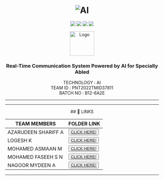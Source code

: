 <br>
<div align="center">
<h1 align="fill" >
<img src="https://i.ibb.co/FbWKjFJ/Screenshot-20221121-064214.png" alt="AI"> 
</h1>


[![](https://img.shields.io/github/contributors/IBM-EPBL/IBM-Project-52148-1660989971)](https://github.com/IBM-EPBL/IBM-Project-52148-1660989971/graphs/contributors)
[![](https://img.shields.io/github/forks/IBM-EPBL/IBM-Project-52148-1660989971)](https://github.com/IBM-EPBL/IBM-Project-1392-1658386621/network/members)
[![](https://img.shields.io/github/stars/IBM-EPBL/IBM-Project-52148-1660989971)](https://github.com/IBM-EPBL/IBM-Project-52148-1660989971/stargazers)
[![](https://img.shields.io/github/issues/IBM-EPBL/IBM-Project-52148-1660989971)](https://github.com/IBM-EPBL/IBM-Project-52148-1660989971/issues)
<br /> 

<!-- PROJECT LOGO -->

<p align="center">
  <a href="https://github.com/IBM-EPBL/IBM-Project-52148-1660989971">
    <img src="https://img.freepik.com/premium-vector/artificial-intelligence-concept-circuit-board-background-with-ai-logo-illustration_257312-1368.jpg?w=2000" alt="Logo" width="80" height="80">
  </a>

  <h3 align="center" size=20px>Real-Time Communication System Powered by AI for Specially Abled</h3>

  <p align="center">
    TECHNOLOGY : AI <br>
    TEAM ID    : PNT2022TMID37811 <br>
    BATCH NO   : B12-6A2E <br>  
  </p>
</p>
<hr>
<hr>
## 🔗 LINKS

| TEAM MEMBERS | FOLDER LINK    |
| ------------- | ------------- |
| AZARUDEEN SHARIFF A  | <button> <a href="https://github.com/IBM-EPBL/IBM-Project-52148-1660989971/tree/main/Assignments/Azarudeenshariff_A">CLICK HERE!  </a></button>                 
| LOGESH K | <button> <a href="https://github.com/IBM-EPBL/IBM-Project-52148-1660989971/tree/main/Assignments/Logesh_K">CLICK HERE!  </a> </button> |
| MOHAMED ASMAAN M | <button><a href="https://github.com/IBM-EPBL/IBM-Project-52148-1660989971/tree/main/Assignments/Mohamed_Asmaan">CLICK HERE!  </a> </button> |
| MOHAMED FASEEH S N  | <button><a href="https://github.com/IBM-EPBL/IBM-Project-52148-1660989971/tree/main/Assignments/Mohammad_Faseeh">CLICK HERE!  </a> </button> |
| NAGOOR MYDEEN A    | <button><a href="https://github.com/IBM-EPBL/IBM-Project-52148-1660989971/tree/main/Assignments/Nagoor_Mydeen">CLICK HERE!  </a> </button> |

<hr>
